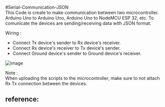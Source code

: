 #Serial-Communication-JSON <br>
This Code is create to make communication between two microcontroller. Arduino Uno to Arduino Uno, Arduino Uno to NodeMCU ESP 32, etc. To comunicate the devices are sending/receiving data with JSON format.<br>

Wiring :<br>

- Connect Tx device's sender to Rx device's receiver.
- Connect Rx device's receiver to Tx device's sender.
- Connect Ground device's sender to Ground device's receiver.<br>


![image](https://user-images.githubusercontent.com/80795963/174930204-55333c4f-086c-489c-9089-725de793de7c.png)



Note :<br>
When uploading the scripts to the microcontroller, make sure to not attach Rx Tx connection between the devices.

reference:<br>
-
